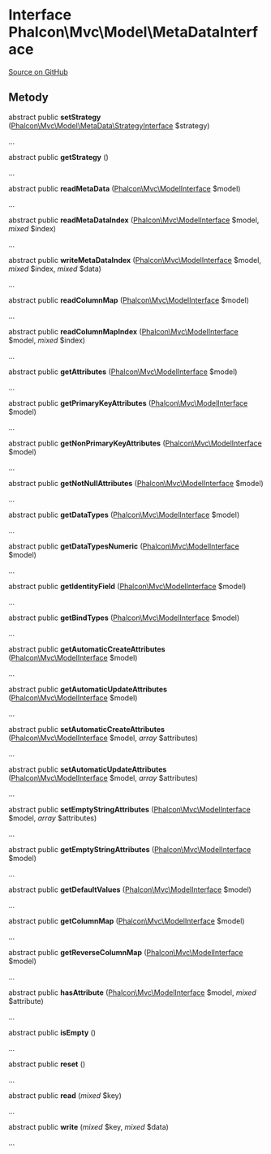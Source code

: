 # Interface **Phalcon\\Mvc\\Model\\MetaDataInterface**

<a href="https://github.com/phalcon/cphalcon/blob/master/phalcon/mvc/model/metadatainterface.zep" class="btn btn-default btn-sm">Source on GitHub</a>

## Metody

abstract public **setStrategy** ([Phalcon\Mvc\Model\MetaData\StrategyInterface](/[[language]]/[[version]]/api/Phalcon_Mvc_Model_MetaData_StrategyInterface) $strategy)

...

abstract public **getStrategy** ()

...

abstract public **readMetaData** ([Phalcon\Mvc\ModelInterface](/[[language]]/[[version]]/api/Phalcon_Mvc_ModelInterface) $model)

...

abstract public **readMetaDataIndex** ([Phalcon\Mvc\ModelInterface](/[[language]]/[[version]]/api/Phalcon_Mvc_ModelInterface) $model, *mixed* $index)

...

abstract public **writeMetaDataIndex** ([Phalcon\Mvc\ModelInterface](/[[language]]/[[version]]/api/Phalcon_Mvc_ModelInterface) $model, *mixed* $index, *mixed* $data)

...

abstract public **readColumnMap** ([Phalcon\Mvc\ModelInterface](/[[language]]/[[version]]/api/Phalcon_Mvc_ModelInterface) $model)

...

abstract public **readColumnMapIndex** ([Phalcon\Mvc\ModelInterface](/[[language]]/[[version]]/api/Phalcon_Mvc_ModelInterface) $model, *mixed* $index)

...

abstract public **getAttributes** ([Phalcon\Mvc\ModelInterface](/[[language]]/[[version]]/api/Phalcon_Mvc_ModelInterface) $model)

...

abstract public **getPrimaryKeyAttributes** ([Phalcon\Mvc\ModelInterface](/[[language]]/[[version]]/api/Phalcon_Mvc_ModelInterface) $model)

...

abstract public **getNonPrimaryKeyAttributes** ([Phalcon\Mvc\ModelInterface](/[[language]]/[[version]]/api/Phalcon_Mvc_ModelInterface) $model)

...

abstract public **getNotNullAttributes** ([Phalcon\Mvc\ModelInterface](/[[language]]/[[version]]/api/Phalcon_Mvc_ModelInterface) $model)

...

abstract public **getDataTypes** ([Phalcon\Mvc\ModelInterface](/[[language]]/[[version]]/api/Phalcon_Mvc_ModelInterface) $model)

...

abstract public **getDataTypesNumeric** ([Phalcon\Mvc\ModelInterface](/[[language]]/[[version]]/api/Phalcon_Mvc_ModelInterface) $model)

...

abstract public **getIdentityField** ([Phalcon\Mvc\ModelInterface](/[[language]]/[[version]]/api/Phalcon_Mvc_ModelInterface) $model)

...

abstract public **getBindTypes** ([Phalcon\Mvc\ModelInterface](/[[language]]/[[version]]/api/Phalcon_Mvc_ModelInterface) $model)

...

abstract public **getAutomaticCreateAttributes** ([Phalcon\Mvc\ModelInterface](/[[language]]/[[version]]/api/Phalcon_Mvc_ModelInterface) $model)

...

abstract public **getAutomaticUpdateAttributes** ([Phalcon\Mvc\ModelInterface](/[[language]]/[[version]]/api/Phalcon_Mvc_ModelInterface) $model)

...

abstract public **setAutomaticCreateAttributes** ([Phalcon\Mvc\ModelInterface](/[[language]]/[[version]]/api/Phalcon_Mvc_ModelInterface) $model, *array* $attributes)

...

abstract public **setAutomaticUpdateAttributes** ([Phalcon\Mvc\ModelInterface](/[[language]]/[[version]]/api/Phalcon_Mvc_ModelInterface) $model, *array* $attributes)

...

abstract public **setEmptyStringAttributes** ([Phalcon\Mvc\ModelInterface](/[[language]]/[[version]]/api/Phalcon_Mvc_ModelInterface) $model, *array* $attributes)

...

abstract public **getEmptyStringAttributes** ([Phalcon\Mvc\ModelInterface](/[[language]]/[[version]]/api/Phalcon_Mvc_ModelInterface) $model)

...

abstract public **getDefaultValues** ([Phalcon\Mvc\ModelInterface](/[[language]]/[[version]]/api/Phalcon_Mvc_ModelInterface) $model)

...

abstract public **getColumnMap** ([Phalcon\Mvc\ModelInterface](/[[language]]/[[version]]/api/Phalcon_Mvc_ModelInterface) $model)

...

abstract public **getReverseColumnMap** ([Phalcon\Mvc\ModelInterface](/[[language]]/[[version]]/api/Phalcon_Mvc_ModelInterface) $model)

...

abstract public **hasAttribute** ([Phalcon\Mvc\ModelInterface](/[[language]]/[[version]]/api/Phalcon_Mvc_ModelInterface) $model, *mixed* $attribute)

...

abstract public **isEmpty** ()

...

abstract public **reset** ()

...

abstract public **read** (*mixed* $key)

...

abstract public **write** (*mixed* $key, *mixed* $data)

...